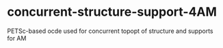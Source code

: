 # concurrent-structure-support-4AM
PETSc-based ocde used for concurrent topopt of structure and supports for AM
